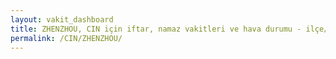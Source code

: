 ```yaml
---
layout: vakit_dashboard
title: ZHENZHOU, CIN için iftar, namaz vakitleri ve hava durumu - ilçe/eyalet seç
permalink: /CIN/ZHENZHOU/
---
```


<script type="text/javascript">
  var GLOBAL_COUNTRY = 'CIN';
  var GLOBAL_CITY = 'ZHENZHOU';
  var GLOBAL_STATE = '';
  var lat = 72;
  var lon = 21;
</script>
